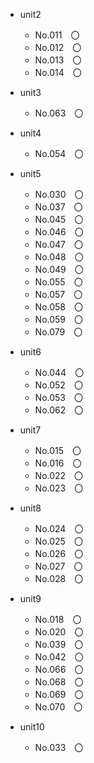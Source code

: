 * unit2  
    * No.011　〇
    * No.012　〇
    * No.013　〇
    * No.014　〇
* unit3
    * No.063　〇
* unit4
    * No.054　〇
* unit5
    * No.030　〇
    * No.037　〇
    * No.045　〇
    * No.046　〇
    * No.047　〇
    * No.048　〇
    * No.049　〇
    * No.055　〇
    * No.057　〇
    * No.058　〇
    * No.059　〇
    * No.079　〇
* unit6
    * No.044　〇
    * No.052　〇
    * No.053　〇
    * No.062　〇
* unit7
    * No.015　〇
    * No.016　〇
    * No.022　〇
    * No.023　〇
* unit8
    * No.024　〇
    * No.025　〇
    * No.026　〇
    * No.027　〇
    * No.028　〇
* unit9
    * No.018　〇
    * No.020　〇
    * No.039　〇
    * No.042　〇
    * No.066　〇
    * No.068　〇
    * No.069　〇
    * No.070　〇

* unit10
    * No.033　〇

